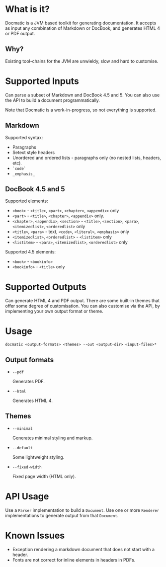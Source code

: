 
What is it?
===========
Docmatic is a JVM based toolkit for generating documentation. It accepts as input any combination of Markdown or
DocBook, and generates HTML 4 or PDF output.

Why?
----
Existing tool-chains for the JVM are unwieldy, slow and hard to customise.

Supported Inputs
================
Can parse a subset of Markdown and DocBook 4.5 and 5. You can also use the API to build a document programmatically.

Note that Docmatic is a work-in-progress, so not everything is supported.

Markdown
--------
Supported syntax:

* Paragraphs
* Setext style headers
* Unordered and ordered lists - paragraphs only (no nested lists, headers, etc).
* `` `code` ``
* `_emphasis_`

DocBook 4.5 and 5
-----------------
Supported elements:

* `<book>` - `<title>`, `<part>`, `<chapter>`, `<appendix>` only
* `<part>` - `<title>`, `<chapter>`, `<appendix>` only.
* `<chapter>`, `<appendix>`, `<section>` - `<title>`, `<section>`, `<para>`, `<itemizedlist>`, `<orderedlist>` only
* `<title>`, `<para>` - text, `<code>`, `<literal>`, `<emphasis>` only
* `<itemizedlist>`, `<orderedlist>` - `<listitem>` only
* `<listitem>` - `<para>`, `<itemizedlist>`, `<orderedlist>` only

Supported 4.5 elements:

* `<book>` - `<bookinfo>`
* `<bookinfo>` - `<title>` only

Supported Outputs
=================
Can generate HTML 4 and PDF output. There are some built-in themes that offer some degree of customisation.
You can also customise via the API, by implementing your own output format or theme.

Usage
=====
`docmatic <output-formats> <themes> --out <output-dir> <input-files>*`

Output formats
--------------
* `--pdf`

    Generates PDF.

* `--html`

    Generates HTML 4.

Themes
------

* `--minimal`

    Generates minimal styling and markup.

* `--default`

    Some lightweight styling.

* `--fixed-width`

    Fixed page width (HTML only).

API Usage
=========
Use a `Parser` implementation to build a `Document`. Use one or more `Renderer` implementations to generate output
from that `Document`.

Known Issues
============
* Exception rendering a markdown document that does not start with a header.
* Fonts are not correct for inline elements in headers in PDFs.
